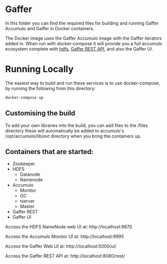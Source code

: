 Gaffer
======
In this folder you can find the required files for building and running Gaffer Accumulo and Gaffer in Docker containers.

The Docker image uses the Gaffer Accumulo image with the Gaffer iterators added in.
When run with docker-compose it will provide you a full accumulo ecosystem complete with [hdfs](../hdfs), [Gaffer REST API](../gaffer-rest), and also the Gaffer UI.

# Running Locally
The easiest way to build and run these services is to use docker-compose, by running the following from this directory:
```bash
docker-compose up
```

## Customising the build
To add your own libraries into the build, you can add files to the /files directory these will automatically be added to 
accumulo's /opt/accumulo/lib/ext directory when you bring the containers up.

## Containers that are started:
* Zookeeper
* HDFS
    * Datanode
    * Namenode
* Accumulo
    * Monitor
    * GC
    * tserver
    * Master
* Gaffer REST
* Gaffer UI

Access the HDFS NameNode web UI at: http://localhost:9870

Access the Accumulo Monitor UI at: http://localhost:9995

Access the Gaffer Web UI at: http://localhost:5000/ui/

Access the Gaffer REST API at: http://localhost:8080/rest/
